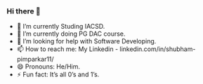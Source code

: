 ### Hi there 👋

<!--
**ShubhamPimparkar/ShubhamPimparkar** is a ✨ _special_ ✨ repository because its `README.md` (this file) appears on your GitHub profile.

Here are some ideas to get you started:
-->
- 🔭 I’m currently Studing IACSD.
- 🌱 I’m currently doing PG DAC course.
- 🤔 I’m looking for help with Software Developing.
- 📫 How to reach me: My Linkedin - linkedin.com/in/shubham-pimparkar11/
- 😄 Pronouns: He/Him.
- ⚡ Fun fact: It’s all 0’s and 1’s.

